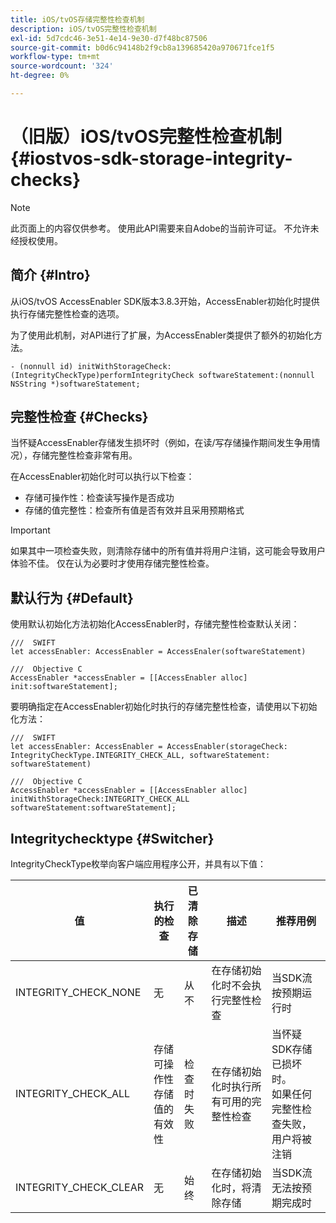 ```yaml
---
title: iOS/tvOS存储完整性检查机制
description: iOS/tvOS完整性检查机制
exl-id: 5d7cdc46-3e51-4e14-9e30-d7f48bc87506
source-git-commit: b0d6c94148b2f9cb8a139685420a970671fce1f5
workflow-type: tm+mt
source-wordcount: '324'
ht-degree: 0%

---
```


# （旧版）iOS/tvOS完整性检查机制 {#iostvos-sdk-storage-integrity-checks}

>[!NOTE]
>
>此页面上的内容仅供参考。 使用此API需要来自Adobe的当前许可证。 不允许未经授权使用。

## 简介 {#Intro}

从iOS/tvOS AccessEnabler SDK版本3.8.3开始，AccessEnabler初始化时提供执行存储完整性检查的选项。

为了使用此机制，对API进行了扩展，为AccessEnabler类提供了额外的初始化方法。

```
- (nonnull id) initWithStorageCheck:(IntegrityCheckType)performIntegrityCheck softwareStatement:(nonnull NSString *)softwareStatement;
```


## 完整性检查 {#Checks}

当怀疑AccessEnabler存储发生损坏时（例如，在读/写存储操作期间发生争用情况），存储完整性检查非常有用。

在AccessEnabler初始化时可以执行以下检查：
- 存储可操作性：检查读写操作是否成功
- 存储的值完整性：检查所有值是否有效并且采用预期格式

>[!IMPORTANT]
> 
>如果其中一项检查失败，则清除存储中的所有值并将用户注销，这可能会导致用户体验不佳。 仅在认为必要时才使用存储完整性检查。


## 默认行为 {#Default}

使用默认初始化方法初始化AccessEnabler时，存储完整性检查默认关闭：

```
///  SWIFT
let accessEnabler: AccessEnabler = AccessEnaler(softwareStatement)

///  Objective C
AccessEnabler *accessEnabler = [[AccessEnabler alloc] init:softwareStatement];
```

要明确指定在AccessEnabler初始化时执行的存储完整性检查，请使用以下初始化方法：

```
///  SWIFT
let accessEnabler: AccessEnabler = AccessEnabler(storageCheck: IntegrityCheckType.INTEGRITY_CHECK_ALL, softwareStatement: softwareStatement)

///  Objective C
AccessEnabler *accessEnabler = [[AccessEnabler alloc] initWithStorageCheck:INTEGRITY_CHECK_ALL softwareStatement:softwareStatement];
```


## Integritychecktype {#Switcher}

IntegrityCheckType枚举向客户端应用程序公开，并具有以下值：

| 值 | 执行的检查 | 已清除存储 | 描述 | 推荐用例 |
|-----------------------|-----------------------------------------------------|-----------------|------------------------------------------------------------------------|--------------------------------------------------------------------------------------------------------------------------|
| INTEGRITY_CHECK_NONE | 无 | 从不 | 在存储初始化时不会执行完整性检查 | 当SDK流按预期运行时 |
| INTEGRITY_CHECK_ALL | 存储可操作性<br/>存储值的有效性 | 检查时失败 | 在存储初始化时执行所有可用的完整性检查 | 当怀疑SDK存储已损坏时。 <br/>如果任何完整性检查失败，用户将被注销 |
| INTEGRITY_CHECK_CLEAR | 无 | 始终 | 在存储初始化时，将清除存储 | 当SDK流无法按预期完成时 |
